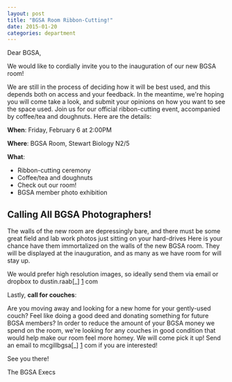 ```yaml
---
layout: post
title: "BGSA Room Ribbon-Cutting!"
date: 2015-01-20
categories: department
---
```


Dear BGSA,

We would like to cordially invite you to the inauguration of our new BGSA room!

We are still in the process of deciding how it will be best used, and this depends both on access and your feedback. In the meantime, we're hoping you will come take a look, and submit your opinions on how you want to see the space used. Join us for our official ribbon-cutting event, accompanied by coffee/tea and doughnuts. Here are the details:

**When**: Friday, February 6 at 2:00PM

**Where**: BGSA Room, Stewart Biology N2/5

**What**:

* Ribbon-cutting ceremony 
* Coffee/tea and doughnuts
* Check out our room!
* BGSA member photo exhibition

## Calling All BGSA Photographers!

The walls of the new room are depressingly bare, and there must be some great field and lab work photos just sitting on your hard-drives  Here is your chance have them immortalized on the walls of the new BGSA room. They will be displayed at the inauguration, and as many as we have room for will stay up. 

We would prefer high resolution images, so ideally send them via email or dropbox to dustin.raab[_] [1] com 


Lastly, **call for couches**:

Are you moving away and looking for a new home for your gently-used couch? Feel like doing a good deed and donating something for future BGSA members?  In order to reduce the amount of your BGSA money we spend on the room, we're looking for any couches in good condition that would help make our room feel more homey.  We will come pick it up! Send an email to mcgillbgsa[_] [1] com if you are interested!

See you there!

The BGSA Execs

[1]:  #     "@gmail"